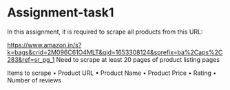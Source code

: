# Assignment-task1
In this assignment, it is required to scrape all products from this URL: 

https://www.amazon.in/s?k=bags&crid=2M096C61O4MLT&qid=1653308124&sprefix=ba%2Caps%2C283&ref=sr_pg_1
Need to scrape at least 20 pages of product listing pages


Items to scrape
• Product URL
• Product Name
• Product Price
• Rating
• Number of reviews
